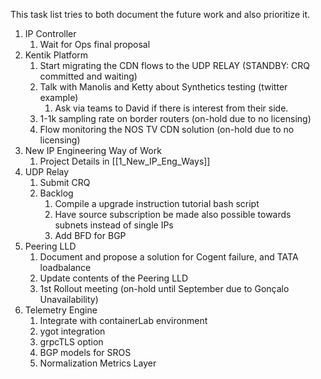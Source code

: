 
This task list tries to both document the future work and also prioritize it.

1. IP Controller
	1. Wait for Ops final proposal
2. Kentik Platform
	1. Start migrating the CDN flows to the UDP RELAY (STANDBY: CRQ committed and waiting)
	2. Talk with Manolis and Ketty about Synthetics testing (twitter example)
		1. Ask via teams to David if there is interest from their side.
	3. 1-1k sampling rate on border routers (on-hold due to no licensing)
	4. Flow monitoring the NOS TV CDN solution (on-hold due to no licensing)
3. New IP Engineering Way of Work
	1. Project Details in [[1_New_IP_Eng_Ways]]
4. UDP Relay
	1. Submit CRQ 
	2. Backlog
		1. Compile a upgrade instruction tutorial bash script
		2. Have source subscription be made also possible towards subnets instead of single IPs
		3. Add BFD for BGP
5. Peering LLD
	1. Document and propose a solution for Cogent failure, and TATA loadbalance
	2. Update contents of the Peering LLD
	3. 1st Rollout meeting (on-hold until September due to Gonçalo Unavailability)
6. Telemetry Engine
	1. Integrate with containerLab environment
	2. ygot integration
	3. grpcTLS option
	4. BGP models for SROS
	5. Normalization Metrics Layer